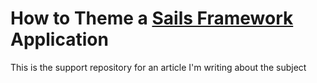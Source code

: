 # How to Theme a [Sails Framework] Application

This is the support repository for an article I'm writing about the subject

[Sails Framework]: http://sailsjs.org
